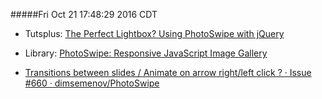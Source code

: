 #####Fri Oct 21 17:48:29 2016 CDT
* Tutsplus: [The Perfect Lightbox? Using PhotoSwipe with jQuery](https://webdesign.tutsplus.com/tutorials/the-perfect-lightbox-using-photoswipe-with-jquery--cms-23587)

* Library: [PhotoSwipe: Responsive JavaScript Image Gallery](http://photoswipe.com/)

* [Transitions between slides / Animate on arrow right/left click ? · Issue #660 · dimsemenov/PhotoSwipe](https://github.com/dimsemenov/PhotoSwipe/issues/660#issuecomment-120605083)
